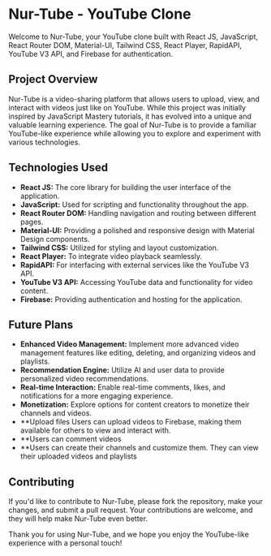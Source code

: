 # Nur-Tube - YouTube Clone

Welcome to Nur-Tube, your YouTube clone built with React JS, JavaScript, React Router DOM, Material-UI, Tailwind CSS, React Player, RapidAPI, YouTube V3 API, and Firebase for authentication. 

## Project Overview

Nur-Tube is a video-sharing platform that allows users to upload, view, and interact with videos just like on YouTube. While this project was initially inspired by JavaScript Mastery tutorials, it has evolved into a unique and valuable learning experience. The goal of Nur-Tube is to provide a familiar YouTube-like experience while allowing you to explore and experiment with various technologies.

## Technologies Used

- **React JS:** The core library for building the user interface of the application.
- **JavaScript:** Used for scripting and functionality throughout the app.
- **React Router DOM:** Handling navigation and routing between different pages.
- **Material-UI:** Providing a polished and responsive design with Material Design components.
- **Tailwind CSS:** Utilized for styling and layout customization.
- **React Player:** To integrate video playback seamlessly.
- **RapidAPI:** For interfacing with external services like the YouTube V3 API.
- **YouTube V3 API:** Accessing YouTube data and functionality for video content.
- **Firebase:** Providing authentication and hosting for the application.

## Future Plans

- **Enhanced Video Management:** Implement more advanced video management features like editing, deleting, and organizing videos and playlists.
- **Recommendation Engine:** Utilize AI and user data to provide personalized video recommendations.
- **Real-time Interaction:** Enable real-time comments, likes, and notifications for a more engaging experience.
- **Monetization:** Explore options for content creators to monetize their channels and videos.
- **Upload files Users can upload videos to Firebase, making them available for others to view and interact with.
- **Users can comment videos
- **Users can create their channels and customize them. They can view their uploaded videos and playlists
## Contributing

If you'd like to contribute to Nur-Tube, please fork the repository, make your changes, and submit a pull request. Your contributions are welcome, and they will help make Nur-Tube even better.

Thank you for using Nur-Tube, and we hope you enjoy the YouTube-like experience with a personal touch!

